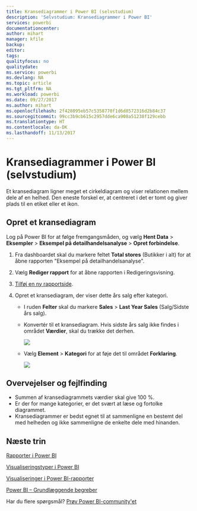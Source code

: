 ```yaml
---
title: Kransediagrammer i Power BI (selvstudium)
description: 'Selvstudium: Kransediagrammer i Power BI'
services: powerbi
documentationcenter: 
author: mihart
manager: kfile
backup: 
editor: 
tags: 
qualityfocus: no
qualitydate: 
ms.service: powerbi
ms.devlang: NA
ms.topic: article
ms.tgt_pltfrm: NA
ms.workload: powerbi
ms.date: 09/27/2017
ms.author: mihart
ms.openlocfilehash: 2f428095eb57c5358770f1d6d8572316d2b84c37
ms.sourcegitcommit: 99cc3b9cb615c2957dde6ca908a51238f129cebb
ms.translationtype: HT
ms.contentlocale: da-DK
ms.lasthandoff: 11/13/2017
---
```

# <a name="doughnut-charts-in-power-bi-tutorial"></a>Kransediagrammer i Power BI (selvstudium)
Et kransediagram ligner meget et cirkeldiagram og viser relationen mellem dele af en helhed. Den eneste forskel er, at centreret i det er tomt og giver plads til en etiket eller et ikon.

## <a name="create-a-doughnut-chart"></a>Opret et kransediagram
Log på Power BI for at følge fremgangsmåden, og vælg **Hent Data** \> **Eksempler**  \>  **Eksempel på detailhandelsanalyse** \> **Opret forbindelse**. 

1. Fra dashboardet skal du markere feltet **Total stores** (Butikker i alt) for at åbne rapporten "Eksempel på detailhandelsanalyse".
2. Vælg **Rediger rapport** for at åbne rapporten i Redigeringsvisning.
3. [Tilføj en ny rapportside](power-bi-report-add-page.md).
4. Opret et kransediagram, der viser dette års salg efter kategori.
   
   * I ruden **Felter** skal du markere **Sales** \> **Last Year Sales** (Salg/Sidste års salg).
   * Konvertér til et kransediagram. Hvis sidste års salg ikke findes i området **Værdier**, skal du trække det derhen.
     
       ![](media/power-bi-visualization-doughnut-charts/convertdonut.png)
   * Vælg **Element** \> **Kategori** for at føje det til området **Forklaring**. 
     
       ![](media/power-bi-visualization-doughnut-charts/doughnuttutorial.png)

## <a name="considerations-and-troubleshooting"></a>Overvejelser og fejlfinding
* Summen af kransediagrammets værdier skal give 100 %.
* Er der for mange kategorier, er det svært at læse og fortolke diagrammet.
* Kransediagrammer er bedst egnet til at sammenligne en bestemt del med helheden og ikke sammenligne de enkelte dele med hinanden. 

## <a name="next-steps"></a>Næste trin
[Rapporter i Power BI](service-reports.md)

[Visualiseringstyper i Power BI](power-bi-visualization-types-for-reports-and-q-and-a.md)

[Visualiseringer i Power BI-rapporter](power-bi-report-visualizations.md)

[Power BI – Grundlæggende begreber](service-basic-concepts.md)

Har du flere spørgsmål? [Prøv Power BI-community'et](http://community.powerbi.com/)

